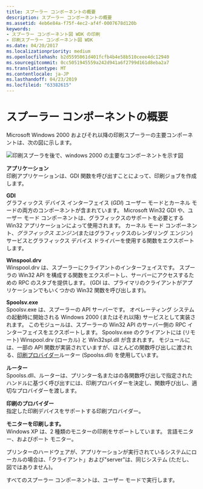 ```yaml
---
title: スプーラー コンポーネントの概要
description: スプーラー コンポーネントの概要
ms.assetid: 4eb6e84a-f75f-4ec2-af4f-0007678d120b
keywords:
- スプーラー コンポーネント図 WDK の印刷
- 印刷スプーラー コンポーネント図 WDK
ms.date: 04/20/2017
ms.localizationpriority: medium
ms.openlocfilehash: b2d5595061d401fcfb4b4e58b510ceee4dc12940
ms.sourcegitcommit: 0cc5051945559a242d941a6f2799d161d8eba2a7
ms.translationtype: MT
ms.contentlocale: ja-JP
ms.lasthandoff: 04/23/2019
ms.locfileid: "63382615"
---
```

# <a name="introduction-to-spooler-components"></a>スプーラー コンポーネントの概要





Microsoft Windows 2000 およびそれ以降の印刷スプーラーの主要コンポーネントは、次の図に示します。

![印刷スプーラを後で、windows 2000 の主要なコンポーネントを示す図](images/spoocomp.png)

<a href="" id="application-"></a>**アプリケーション**   
印刷アプリケーションは、GDI 関数を呼び出すことによって、印刷ジョブを作成します。

<a href="" id="gdi-"></a>**GDI**   
グラフィックス デバイス インターフェイス (*GDI*) ユーザー モードとカーネル モードの両方のコンポーネントが含まれています。 Microsoft Win32 GDI や、ユーザー モード コンポーネントは、グラフィックスのサポートを必要とする Win32 アプリケーションによって使用されます。 カーネル モード コンポーネント、*グラフィックス エンジン*(またはグラフィックスのレンダリング エンジン) サービスとグラフィックス デバイス ドライバーを使用する関数をエクスポートします。

<a href="" id="winspool-drv-"></a>**Winspool.drv**   
Winspool.drv は、スプーラーにクライアントのインターフェイスです。 スプーラの Win32 API を構成する関数をエクスポートし、サーバーにアクセスするための RPC のスタブを提供します。 (GDI は、プライマリのクライアントがアプリケーションでもいくつかの Win32 関数を呼び出します)。

<a href="" id="spoolsv-exe-"></a>**Spoolsv.exe**   
Spoolsv.exe は、スプーラーの API サーバーです。 オペレーティング システムの起動時に開始される Windows 2000 (またはそれ以降) サービスとして実装されます。 このモジュールは、スプーラーの Win32 API のサーバー側の RPC インターフェイスをエクスポートします。 Spoolsv.exe のクライアントには (リモート) Winspool.drv (ローカル) と Win32spl.dll が含まれます。 モジュールには、一部の API 関数が実装されていますが、ほとんどの関数呼び出しに渡される、[印刷プロバイダー](print-providers.md)ルーター (Spoolss.dll) を使用しています。

<a href="" id="router-"></a>**ルーター**   
Spoolss.dll、ルーターは、プリンター名またはの各関数呼び出しで指定されたハンドルに基づく呼び出すには、印刷プロバイダーを決定し、関数呼び出し、適切なプロバイダーを渡します。

<a href="" id="print-provider-"></a>**印刷のプロバイダー**   
指定した印刷デバイスをサポートする印刷プロバイダー。

<a href="" id="print-monitor-"></a>**モニターを印刷します。**   
Windows XP は、2 種類のモニターの印刷をサポートしています。 言語モニター、およびポート モニター。

プリンターのハードウェアが、アプリケーションが実行されているシステムにローカルの場合は、「クライアント」および"server"は、同じシステム (ただし、図ではありません)。

すべてのスプーラー コンポーネントは、ユーザー モードで実行します。

 

 




